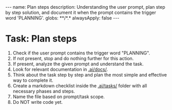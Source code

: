 <action>
---
name: Plan steps
description: Understanding the user prompt, plan step by step solution, and document it when the prompt contains the trigger word 'PLANNING'.
globs: **/*.*
alwaysApply: false
---

# Task: Plan steps

1. Check if the user prompt contains the trigger word "PLANNING".
2. If not present, stop and do nothing further for this action.
3. If present, analyze the given prompt and understand the task.
4. Look for relevant documentation in [.ai/docs/](../docs/).
5. Think about the task step by step and plan the most simple and effective way to complete it.
6. Create a markdown checklist inside the [.ai/tasks/](../tasks/) folder with all necessary phases and steps.
7. Name the file based on prompt/task scope.
8. Do NOT write code yet.
</action>

